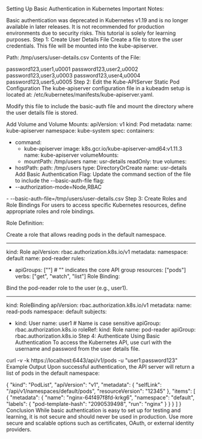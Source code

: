 Setting Up Basic Authentication in Kubernetes
Important Notes:

Basic authentication was deprecated in Kubernetes v1.19 and is no longer available in later releases.
It is not recommended for production environments due to security risks. This tutorial is solely for learning purposes.
Step 1: Create User Details File
Create a file to store the user credentials. This file will be mounted into the kube-apiserver.

Path: /tmp/users/user-details.csv
Contents of the File:

password123,user1,u0001
password123,user2,u0002
password123,user3,u0003
password123,user4,u0004
password123,user5,u0005
Step 2: Edit the Kube-APIServer Static Pod Configuration
The kube-apiserver configuration file in a kubeadm setup is located at:
/etc/kubernetes/manifests/kube-apiserver.yaml.

Modify this file to include the basic-auth file and mount the directory where the user details file is stored.

Add Volume and Volume Mounts:
apiVersion: v1
kind: Pod
metadata:
  name: kube-apiserver
  namespace: kube-system
spec:
  containers:
  - command:
    - kube-apiserver
      <content-hidden>
    image: k8s.gcr.io/kube-apiserver-amd64:v1.11.3
    name: kube-apiserver
    volumeMounts:
    - mountPath: /tmp/users
      name: usr-details
      readOnly: true
  volumes:
  - hostPath:
      path: /tmp/users
      type: DirectoryOrCreate
    name: usr-details
Add Basic Authentication Flag:
Update the command section of the file to include the --basic-auth-file flag:
- --authorization-mode=Node,RBAC
<content-hidden>
- --basic-auth-file=/tmp/users/user-details.csv
Step 3: Create Roles and Role Bindings
For users to access specific Kubernetes resources, define appropriate roles and role bindings.

Role Definition:

Create a role that allows reading pods in the default namespace.

---
kind: Role
apiVersion: rbac.authorization.k8s.io/v1
metadata:
  namespace: default
  name: pod-reader
rules:
- apiGroups: [""] # "" indicates the core API group
  resources: ["pods"]
  verbs: ["get", "watch", "list"]
Role Binding:

Bind the pod-reader role to the user (e.g., user1).

---
kind: RoleBinding
apiVersion: rbac.authorization.k8s.io/v1
metadata:
  name: read-pods
  namespace: default
subjects:
- kind: User
  name: user1 # Name is case sensitive
  apiGroup: rbac.authorization.k8s.io
roleRef:
  kind: Role
  name: pod-reader
  apiGroup: rbac.authorization.k8s.io
Step 4: Authenticate Using Basic Authentication
To access the Kubernetes API, use curl with the username and password from the user details file.

curl -v -k https://localhost:6443/api/v1/pods -u "user1:password123"
Example Output
Upon successful authentication, the API server will return a list of pods in the default namespace:

{
  "kind": "PodList",
  "apiVersion": "v1",
  "metadata": {
    "selfLink": "/api/v1/namespaces/default/pods",
    "resourceVersion": "12345"
  },
  "items": [
    {
      "metadata": {
        "name": "nginx-64f497f8fd-krkg6",
        "namespace": "default",
        "labels": {
          "pod-template-hash": "2090539498",
          "run": "nginx"
        }
      }
    }
  ]
}
Conclusion
While basic authentication is easy to set up for testing and learning, it is not secure and should never be used in production. Use more secure and scalable options such as certificates, OAuth, or external identity providers.
